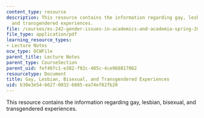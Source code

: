 ```yaml
---
content_type: resource
description: This resource contains the information regarding gay, lesbian, bisexual,
  and transgendered experiences.
file: /courses/es-242-gender-issues-in-academics-and-academia-spring-2004/b30e3e54662700326085ea74ef82fb20_MITES_242S04_ses13.pdf
file_type: application/pdf
learning_resource_types:
- Lecture Notes
ocw_type: OCWFile
parent_title: Lecture Notes
parent_type: CourseSection
parent_uid: fef46fc1-e382-f92c-405c-4ce968817062
resourcetype: Document
title: Gay, Lesbian, Bisexual, and Transgendered Experiences
uid: b30e3e54-6627-0032-6085-ea74ef82fb20
---
```

This resource contains the information regarding gay, lesbian, bisexual, and transgendered experiences.

